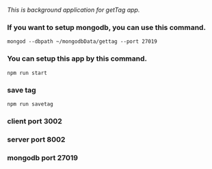 *This is background application for getTag app.*
### If you want to setup mongodb, you can use this command. 
```mongod --dbpath ~/mongodbData/gettag --port 27019```
### You can setup this app by this command.
```npm run start```
### save tag
```npm run savetag ```
### client port 3002
### server port 8002
### mongodb port 27019
